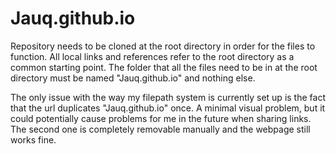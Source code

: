 # Jauq.github.io

Repository needs to be cloned at the root directory in order for the files to function. All local links and references refer to the root directory as a common starting point. The folder that all the files need to be in at the root directory must be named "Jauq.github.io" and nothing else.

The only issue with the way my filepath system is currently set up is the fact that the url duplicates "Jauq.github.io" once. A minimal visual problem, but it could potentially cause problems for me in the future when sharing links. The second one is completely removable manually and the webpage still works fine.
